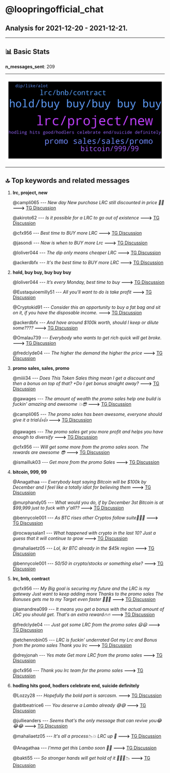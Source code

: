 # **@loopringofficial_chat**
 ## Analysis for **2021-12-20** - **2021-12-21**.

---

## 📊 **Basic Stats**

**n_messages_sent**: 209

---
![wordcloud](loopringofficial_chat_1Days_wordcloud.png)

---


## 🔝 **Top keywords and related messages**

1. **lrc, project, new**

    @campli065 --- *New day New purchase LRC still discounted in price 💯🚀* **--->** [TG Discussion](https://t.me/loopringofficial_chat/17708)

    @akiroto62 --- *Is it possible for a LRC to go out of existence* **--->** [TG Discussion](https://t.me/loopringofficial_chat/17828)

    @cfx956 --- *Best time to BUY more LRC* **--->** [TG Discussion](https://t.me/loopringofficial_chat/17733)

    @jasondi --- *Now is when to BUY more Lrc* **--->** [TG Discussion](https://t.me/loopringofficial_chat/17898)

    @loliver044 --- *The dip only means cheaper LRC* **--->** [TG Discussion](https://t.me/loopringofficial_chat/17887)

    @ackerdbfx --- *It's the best time to BUY more LRC* **--->** [TG Discussion](https://t.me/loopringofficial_chat/17848)

2. **hold, buy buy, buy buy buy**

    @loliver044 --- *It’s every Monday, best time to buy* **--->** [TG Discussion](https://t.me/loopringofficial_chat/17843)

    @Eustaquioemilly51 --- *All you'll want to do is take profit* **--->** [TG Discussion](https://t.me/loopringofficial_chat/17819)

    @Cryptokid91 --- *Consider this an opportunity to buy a fat bag and sit on it, if you have the disposable income.* **--->** [TG Discussion](https://t.me/loopringofficial_chat/17747)

    @ackerdbfx --- *And have around $100k worth, should I keep or dilute some????* **--->** [TG Discussion](https://t.me/loopringofficial_chat/17872)

    @Omalau739 --- *Everybody who wants to get rich quick will get broke.* **--->** [TG Discussion](https://t.me/loopringofficial_chat/18016)

    @fredclyde04 --- *The higher the demand the higher the price* **--->** [TG Discussion](https://t.me/loopringofficial_chat/17780)

3. **promo sales, sales, promo**

    @miiii34 --- *Does This Token Sales thing mean I get a  discount and then a bonus on top of that?  +Do I get bonus straight away?* **--->** [TG Discussion](https://t.me/loopringofficial_chat/17785)

    @gawages --- *The amount of wealth the promo sales help one build is fuckin' amazing and awesome 💥😎* **--->** [TG Discussion](https://t.me/loopringofficial_chat/17765)

    @campli065 --- *The promo sales has been awesome, everyone should give it a trial👍👍* **--->** [TG Discussion](https://t.me/loopringofficial_chat/18024)

    @gawages --- *The promo sales get you more profit and helps you have enough to diversify* **--->** [TG Discussion](https://t.me/loopringofficial_chat/17986)

    @cfx956 --- *Will get some more from the promo sales soon. The rewards are awesome 😎* **--->** [TG Discussion](https://t.me/loopringofficial_chat/17740)

    @ismailluk03 --- *Get more from the promo Sales* **--->** [TG Discussion](https://t.me/loopringofficial_chat/17952)

4. **bitcoin, 999, 99**

    @Anagathaa --- *Everybody kept saying Bitcoin will be $100k by December and I feel like a totally idiot for believing them* **--->** [TG Discussion](https://t.me/loopringofficial_chat/18013)

    @murphandy05 --- *What would you do, if by December 3st Bitcoin is at $99,999 just to fuck with y'all??* **--->** [TG Discussion](https://t.me/loopringofficial_chat/18012)

    @bennycole001 --- *As BTC rises other Cryptos follow suite🚀🚀🚀* **--->** [TG Discussion](https://t.me/loopringofficial_chat/18018)

    @rocwaysalan1 --- *What happened with crypto in the last 10? Just a guess that it will continue to grow* **--->** [TG Discussion](https://t.me/loopringofficial_chat/17889)

    @mahaliaetz05 --- *Lol, ikr BTC already in the $45k region* **--->** [TG Discussion](https://t.me/loopringofficial_chat/17816)

    @bennycole001 --- *50/50 in crypto/stocks or something else?* **--->** [TG Discussion](https://t.me/loopringofficial_chat/17981)

5. **lrc, bnb, contract**

    @cfx956 --- *My Big goal is securing my future and the LRC is my gateway Just want to keep adding more Thanks to the promo sales The Bonuses gets me to my Target even faster 🚀🚀🚀* **--->** [TG Discussion](https://t.me/loopringofficial_chat/17806)

    @iamandrea099 --- *It means you get a bonus with the actual amount of LRC you should get. That's an extra reward🔥🔥* **--->** [TG Discussion](https://t.me/loopringofficial_chat/17787)

    @fredclyde04 --- *Just got some LRC from the promo sales 😃😃* **--->** [TG Discussion](https://t.me/loopringofficial_chat/18059)

    @etchenrobin05 --- *LRC is fuckin' underrated Got my Lrc and Bonus from the promo sales Thank you lrc* **--->** [TG Discussion](https://t.me/loopringofficial_chat/17864)

    @dreyjonah --- *Yes mate Get more LRC from the promo sales* **--->** [TG Discussion](https://t.me/loopringofficial_chat/17850)

    @cfx956 --- *Thank you lrc team for the promo sales* **--->** [TG Discussion](https://t.me/loopringofficial_chat/17807)

6. **hodling hits good, hodlers celebrate end, suicide definitely**

    @Lozzy28 --- *Hopefully the bold part is sarcasm.* **--->** [TG Discussion](https://t.me/loopringofficial_chat/18014)

    @abtbeatrice6 --- *You deserve a Lambo already 😅😅* **--->** [TG Discussion](https://t.me/loopringofficial_chat/17966)

    @jullieanders --- *Seems that's the only message that can revive you😂😂😂* **--->** [TG Discussion](https://t.me/loopringofficial_chat/17929)

    @mahaliaetz05 --- *It's all a process📉💥 LRC up 🚀* **--->** [TG Discussion](https://t.me/loopringofficial_chat/17793)

    @Anagathaa --- *I'mma get this Lambo soon 🚀😍* **--->** [TG Discussion](https://t.me/loopringofficial_chat/17771)

    @bakti55 --- *So stronger hands will get hold of it 🚀🚀🚀📉* **--->** [TG Discussion](https://t.me/loopringofficial_chat/17726)

